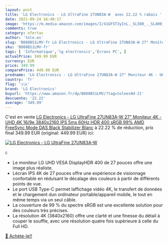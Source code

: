 ```yaml
---
layout: post
title: 'LG Electronics - LG UltraFine 27UN83A-W  avec 22.22 % rabais '
date: 2021-09-24 16:40:17
image: 'https://m.media-amazon.com/images/I/41GF5T3yInL._SL500_._SL400_.jpg'
comments: true
category: ofertas
author: 'tole.es'
slug: 'B088BS1LMV-fr LG Electronics - LG UltraFine 27UN83A-W 27" Moniteur 4K -...'
sku: 'B088BS1LMV-fr'
tags: [ 'Informatique','lg electronics','Écrans PC', ]
actualPrice: 349.99 EUR
currency: EUR
price: 349.99
comparePrice: 449.99 EUR
prodname: 'LG Electronics - LG UltraFine 27UN83A-W 27" Moniteur 4K - UHD 4K 16/9e 3840x2160  IPS 5ms 60Hz  HDR 400  sRGB 99%  AMD FreeSync  Mode DAS  Black Stabilizer  Blanc'
country: 'fr'
flag: '🇫🇷'
brand: 'LG Electronics'
buyurl: 'https://www.amazon.fr/dp/B088BS1LMV/?tag=tolees0d-21'
descuento: '22.22'
average: '349.99'
---
```


C'est en vente [LG Electronics - LG UltraFine 27UN83A-W 27" Moniteur 4K - UHD 4K 16/9e 3840x2160  IPS 5ms 60Hz  HDR 400  sRGB 99%  AMD FreeSync  Mode DAS  Black Stabilizer  Blanc](https://www.amazon.fr/dp/B088BS1LMV/?tag=tolees0d-21)  à  22.22 % de réduction, prix final  349.99 EUR (original: 449.99 EUR) ici:

[![LG Electronics - LG UltraFine 27UN83A-W ](https://m.media-amazon.com/images/I/41GF5T3yInL._SL500_._SL400_.jpg)](https://www.amazon.fr/dp/B088BS1LMV/?tag=tolees0d-21)

ℹ️:

- Le moniteur LG UHD VESA DisplayHDR 400 de 27 pouces offre une image plus réaliste.
- Lécran IPS 4K de 27 pouces offre une expérience de visionnage confortable en réduisant le décalage des couleurs à partir de différents points de vue.
- Le port USB Type-C permet laffichage vidéo 4K, le transfert de données et le chargement dun ordinateur portable/appareil mobile, le tout en même temps via un seul câble.
- La couverture de 99 % du spectre sRGB est une excellente solution pour des couleurs très précises.
- La résolution 4K (3840x2160) offre une clarté et une finesse du détail à couper le souffle, avec une résolution quatre fois supérieure à celle du Full HD.

[🛒 Achète-le!!](https://www.amazon.fr/dp/B088BS1LMV/?tag=tolees0d-21)
